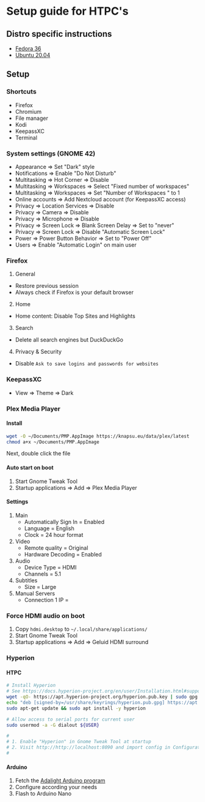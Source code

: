 # Setup guide for HTPC's

## Distro specific instructions

- [Fedora 36](Fedora.md)
- [Ubuntu 20.04](Ubuntu.md)

## Setup

### Shortcuts

- Firefox
- Chromium
- File manager
- Kodi
- KeepassXC
- Terminal

### System settings (GNOME 42)

- Appearance => Set "Dark" style
- Notifications => Enable "Do Not Disturb"
- Multitasking => Hot Corner => Disable
- Multitasking => Workspaces => Select "Fixed number of workspaces"
- Multitasking => Workspaces => Set "Number of Workspaces " to 1
- Online accounts => Add Nextcloud account (for KeepassXC access)
- Privacy => Location Services => Disable
- Privacy => Camera => Disable
- Privacy => Microphone => Disable
- Privacy => Screen Lock => Blank Screen Delay => Set to "never"
- Privacy => Screen Lock => Disable "Automatic Screen Lock"
- Power => Power Button Behavior => Set to "Power Off"
- Users => Enable "Automatic Login" on main user

### Firefox

1. General

- Restore previous session
- Always check if Firefox is your default browser

2. Home

- Home content: Disable Top Sites and Highlights

3. Search

- Delete all search engines but DuckDuckGo

4. Privacy & Security

- Disable `Ask to save logins and passwords for websites`

### KeepassXC

- View => Theme => Dark

### Plex Media Player

#### Install

```bash
wget -O ~/Documents/PMP.AppImage https://knapsu.eu/data/plex/latest
chmod a+x ~/Documents/PMP.AppImage
```

Next, double click the file

#### Auto start on boot

1. Start Gnome Tweak Tool
2. Startup applications => Add => Plex Media Player

#### Settings

1. Main
   - Automatically Sign In = Enabled
   - Language = English
   - Clock = 24 hour format
2. Video
   - Remote quality = Original
   - Hardware Decoding = Enabled
3. Audio
   - Device Type = HDMI
   - Channels = 5.1
4. Subtitles
   - Size = Large
5. Manual Servers
   - Connection 1 IP = <SERVER IP>

### Force HDMI audio on boot

1. Copy `hdmi.desktop` to `~/.local/share/applications/`
2. Start Gnome Tweak Tool
3. Startup applications => Add => Geluid HDMI surround

### Hyperion

#### HTPC

```bash
# Install Hyperion
# See https://docs.hyperion-project.org/en/user/Installation.html#supported-browsers
wget -qO- https://apt.hyperion-project.org/hyperion.pub.key | sudo gpg --dearmor -o /usr/share/keyrings/hyperion.pub.gpg
echo "deb [signed-by=/usr/share/keyrings/hyperion.pub.gpg] https://apt.hyperion-project.org/ $(lsb_release -cs) main" | sudo tee /etc/apt/sources.list.d/hyperion.list
sudo apt-get update && sudo apt install -y hyperion

# Allow access to serial ports for current user
sudo usermod -a -G dialout ${USER}

#
# 1. Enable "Hyperion" in Gnome Tweak Tool at startup
# 2. Visit http://http://localhost:8090 and import config in Configuration => General
#
```

#### Arduino

1. Fetch the [Adalight Arduino program](https://github.com/hyperion-project/hyperion.ng/blob/master/assets/firmware/arduino/adalight/adalight.ino)
2. Configure according your needs
3. Flash to Arduino Nano
